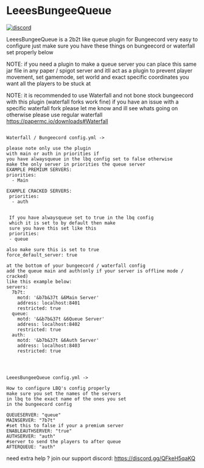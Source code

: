 # LeeesBungeeQueue
[![discord](https://discord.com/api/guilds/683053832694923319/embed.png)](https://discord.gg/WWm35Tc)

LeeesBungeeQueue is a 2b2t like queue plugin for Bungeecord
very easy to configure just make sure you have these things on bungeecord
or waterfall set properly below 

NOTE: if you need a plugin to make a queue server you can place this same jar file in any paper / spigot server and itll act as a plugin to prevent player movement, set gamemode, set world and exact specific coordinates you want all the players to be stuck at

NOTE: it is recommended to use Waterfall and not bone stock bungeecord with this plugin (waterfall forks work fine) if you have an issue with a specific waterfall fork please let me know and ill see whats going on otherwise please use regular waterfall https://papermc.io/downloads#Waterfall

```

Waterfall / Bungeecord config.yml ->

please note only use the plugin
with main or auth in priorities if
you have alwaysqueue in the lbq config set to false otherwise
make the only server in priorities the queue server
EXAMPLE PREMIUM SERVERS:
priorities:
  - Main

EXAMPLE CRACKED SERVERS:
 priorities:
  - auth
  
  
 If you have alwaysqueue set to true in the lbq config
 which it is set to by default then make
 sure you have this set like this
 priorities:
 - queue

also make sure this is set to true
force_default_server: true

at the bottom of your bungeecord / waterfall config
add the queue main and auth(only if your server is offline mode / cracked)
like this example below:
servers:
  7b7t:
    motd: '&b7b&37t &6Main Server'
    address: localhost:8401
    restricted: true
  queue:
    motd: '&&b7b&37t &6Queue Server'
    address: localhost:8402
    restricted: true
  auth:
    motd: '&b7b&37t &6Auth Server'
    address: localhost:8403
    restricted: true




LeeesBungeeQueue config.yml ->

How to configure LBQ's config properly
make sure you set the names of the servers
in lbq to the exact name of the ones you set
in the bungeecord config

QUEUESERVER: "queue"
MAINSERVER: "7b7t"
#set this to false if your a premium server
ENABLEAUTHSERVER: "true"
AUTHSERVER: "auth"
#server to send the players to after queue
AFTERQUEUE: "auth"

```
need extra help ? join our support discord: https://discord.gg/QFkeH5qaKQ
